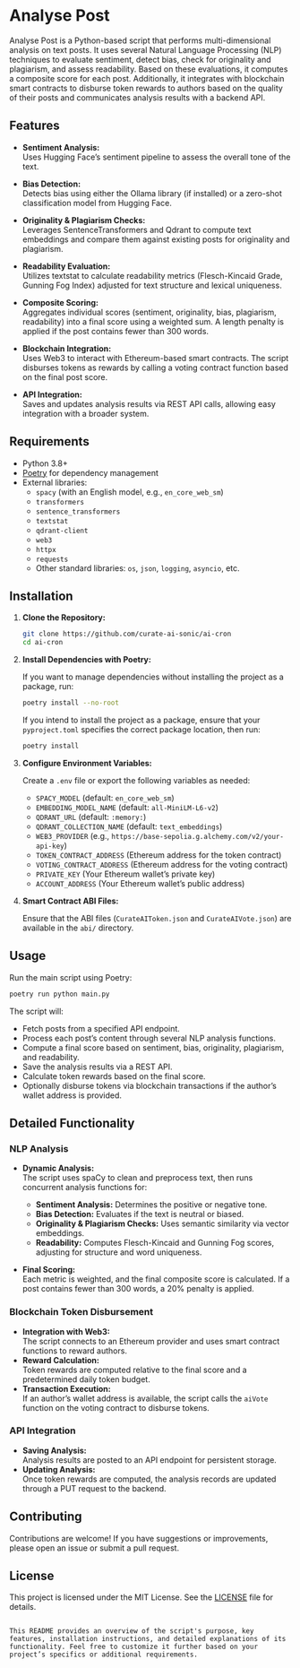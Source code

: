 # Analyse Post

Analyse Post is a Python-based script that performs multi-dimensional analysis on text posts. It uses several Natural Language Processing (NLP) techniques to evaluate sentiment, detect bias, check for originality and plagiarism, and assess readability. Based on these evaluations, it computes a composite score for each post. Additionally, it integrates with blockchain smart contracts to disburse token rewards to authors based on the quality of their posts and communicates analysis results with a backend API.

## Features

- **Sentiment Analysis:**  
  Uses Hugging Face’s sentiment pipeline to assess the overall tone of the text.

- **Bias Detection:**  
  Detects bias using either the Ollama library (if installed) or a zero-shot classification model from Hugging Face.

- **Originality & Plagiarism Checks:**  
  Leverages SentenceTransformers and Qdrant to compute text embeddings and compare them against existing posts for originality and plagiarism.

- **Readability Evaluation:**  
  Utilizes textstat to calculate readability metrics (Flesch-Kincaid Grade, Gunning Fog Index) adjusted for text structure and lexical uniqueness.

- **Composite Scoring:**  
  Aggregates individual scores (sentiment, originality, bias, plagiarism, readability) into a final score using a weighted sum. A length penalty is applied if the post contains fewer than 300 words.

- **Blockchain Integration:**  
  Uses Web3 to interact with Ethereum-based smart contracts. The script disburses tokens as rewards by calling a voting contract function based on the final post score.

- **API Integration:**  
  Saves and updates analysis results via REST API calls, allowing easy integration with a broader system.

## Requirements

- Python 3.8+
- [Poetry](https://python-poetry.org/) for dependency management
- External libraries:
  - `spacy` (with an English model, e.g., `en_core_web_sm`)
  - `transformers`
  - `sentence_transformers`
  - `textstat`
  - `qdrant-client`
  - `web3`
  - `httpx`
  - `requests`
  - Other standard libraries: `os`, `json`, `logging`, `asyncio`, etc.

## Installation

1. **Clone the Repository:**

   ```bash
   git clone https://github.com/curate-ai-sonic/ai-cron
   cd ai-cron
   ```

2. **Install Dependencies with Poetry:**

   If you want to manage dependencies without installing the project as a package, run:

   ```bash
   poetry install --no-root
   ```

   If you intend to install the project as a package, ensure that your `pyproject.toml` specifies the correct package location, then run:

   ```bash
   poetry install
   ```

3. **Configure Environment Variables:**

   Create a `.env` file or export the following variables as needed:

   - `SPACY_MODEL` (default: `en_core_web_sm`)
   - `EMBEDDING_MODEL_NAME` (default: `all-MiniLM-L6-v2`)
   - `QDRANT_URL` (default: `:memory:`)
   - `QDRANT_COLLECTION_NAME` (default: `text_embeddings`)
   - `WEB3_PROVIDER` (e.g., `https://base-sepolia.g.alchemy.com/v2/your-api-key`)
   - `TOKEN_CONTRACT_ADDRESS` (Ethereum address for the token contract)
   - `VOTING_CONTRACT_ADDRESS` (Ethereum address for the voting contract)
   - `PRIVATE_KEY` (Your Ethereum wallet’s private key)
   - `ACCOUNT_ADDRESS` (Your Ethereum wallet’s public address)

4. **Smart Contract ABI Files:**

   Ensure that the ABI files (`CurateAIToken.json` and `CurateAIVote.json`) are available in the `abi/` directory.

## Usage

Run the main script using Poetry:

```bash
poetry run python main.py
```

The script will:

- Fetch posts from a specified API endpoint.
- Process each post’s content through several NLP analysis functions.
- Compute a final score based on sentiment, bias, originality, plagiarism, and readability.
- Save the analysis results via a REST API.
- Calculate token rewards based on the final score.
- Optionally disburse tokens via blockchain transactions if the author’s wallet address is provided.

## Detailed Functionality

### NLP Analysis

- **Dynamic Analysis:**  
  The script uses spaCy to clean and preprocess text, then runs concurrent analysis functions for:

  - **Sentiment Analysis:** Determines the positive or negative tone.
  - **Bias Detection:** Evaluates if the text is neutral or biased.
  - **Originality & Plagiarism Checks:** Uses semantic similarity via vector embeddings.
  - **Readability:** Computes Flesch-Kincaid and Gunning Fog scores, adjusting for structure and word uniqueness.

- **Final Scoring:**  
  Each metric is weighted, and the final composite score is calculated. If a post contains fewer than 300 words, a 20% penalty is applied.

### Blockchain Token Disbursement

- **Integration with Web3:**  
  The script connects to an Ethereum provider and uses smart contract functions to reward authors.
- **Reward Calculation:**  
  Token rewards are computed relative to the final score and a predetermined daily token budget.
- **Transaction Execution:**  
  If an author’s wallet address is available, the script calls the `aiVote` function on the voting contract to disburse tokens.

### API Integration

- **Saving Analysis:**  
  Analysis results are posted to an API endpoint for persistent storage.
- **Updating Analysis:**  
  Once token rewards are computed, the analysis records are updated through a PUT request to the backend.

## Contributing

Contributions are welcome! If you have suggestions or improvements, please open an issue or submit a pull request.

## License

This project is licensed under the MIT License. See the [LICENSE](LICENSE) file for details.

```

This README provides an overview of the script's purpose, key features, installation instructions, and detailed explanations of its functionality. Feel free to customize it further based on your project’s specifics or additional requirements.
```
